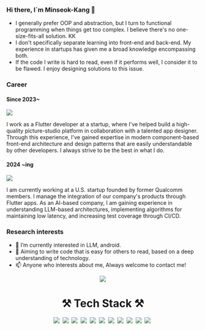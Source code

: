 ### Hi there, I`m Minseok-Kang 👋

* I generally prefer OOP and abstraction, but I turn to functional programming when things get too complex.
I believe there's no one-size-fits-all solution. KK
* I don't specifically separate learning into front-end and back-end. My experience in startups has given me a broad knowledge encompassing both.
* If the code I write is hard to read, even if it performs well, I consider it to be flawed. I enjoy designing solutions to this issue.


### Career

#### Since 2023~

<img src="https://img.shields.io/badge/Flutter-02569B?style=flat-square&logo=Flutter&logoColor=white"/></a> 


I work as a Flutter developer at a startup, where I've helped build a high-quality picture-studio platform in collaboration with a talented app designer. Through this experience, I've gained expertise in modern component-based front-end architecture and design patterns that are easily understandable by other developers. I always strive to be the best in what I do.

#### 2024 ~ing

<img src="https://img.shields.io/badge/Flutter-02569B?style=flat-square&logo=Flutter&logoColor=white"/></a> 

I am currently working at a U.S. startup founded by former Qualcomm members. I manage the integration of our company's products through Flutter apps. As an AI-based company, I am gaining experience in understanding LLM-based architectures, implementing algorithms for maintaining low latency, and increasing test coverage through CI/CD.
  
### Research interests
* 🔭 I’m currently interested in LLM, android.
* 👋 Aiming to write code that is easy for others to read, based on a deep understanding of technology.
* 📫 Anyone who interests about me, Always welcome to contact me!

<div align="center">
  <a href="https://github.com/js1881-prog">
    <img src="https://capsule-render.vercel.app/api?type=waving&color=white&height=230&section=header&text=💻%20js1881-prog&fontColor=FFFFFF">
  </a>

  <div>
    <h1>⚒️ Tech Stack ⚒️</h1>
  <img src="https://img.shields.io/badge/Java-007396?style=flat-square&logo=Java&logoColor=white"/></a>&nbsp 
  <img src="https://img.shields.io/badge/SpringBoot-6DB33F?style=flat-square&logo=Spring&logoColor=white"/></a>&nbsp
  <img src="https://img.shields.io/badge/Dart-0175C2?style=flat-square&logo=Dart&logoColor=white"/></a>&nbsp
  <img src="https://img.shields.io/badge/Flutter-02569B?style=flat-square&logo=Flutter&logoColor=white"/></a>&nbsp
  <img src="https://img.shields.io/badge/Python-3766AB?style=flat-square&logo=Python&logoColor=white"/></a>&nbsp
  <img src="https://img.shields.io/badge/Linux-FCC624?style=flat-square&logo=linux&logoColor=black"/></a>&nbsp
  <img src="https://img.shields.io/badge/mysql-4479A1.svg?style=flat-square&logo=mysql&logoColor=white"/></a>&nbsp
  <img src="https://img.shields.io/badge/redis-%23DD0031.svg?style=flat-square&logo=redis&logoColor=white"/></a>&nbsp
  <img src="https://img.shields.io/badge/nestjs-%23E0234E.svg?style=flat-square&logo=nestjs&logoColor=white"/></a>&nbsp
  <img src="https://img.shields.io/badge/express.js-%23404d59.svg?style=flat-square&logo=express&logoColor=%2361DAFB"/></a>&nbsp
  <img src="https://img.shields.io/badge/typescript-%23007ACC.svg?style=flat-square&logo=typescript&logoColor=white"/></a>&nbsp

  </div>
  <br/>
  <div align="center">
  </div>


